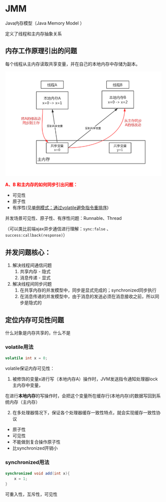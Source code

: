 # JMM

Java内存模型（Java Memory Model ）

定义了线程和主内存抽象关系

## 内存工作原理引出的问题

每个线程从主内存读取共享变量，并在自己的本地内存中存储为副本。

<img src="./jmm.png">

<span style="color:red">**A、B 和主内存的如何同步引出问题：** </span>

- 可见性
- 原子性
- 有序性(见[单例模式：通过volatile避免指令重排序]())

并发场景可见性、原子性、有序性问题：Runnable、Thread

（可以类比前端ajax异步通信进行理解：```sync:false``` 、```success:callback(response)```）

## 并发问题核心：

1. 解决线程间通信问题
   1. 共享内存 - 隐式
   2. 消息传递 - 显式
2. 解决线程间同步问题
   1. 在共享内存的并发模型中，同步是显式完成的；synchronized同步执行
   2. 在消息传递的并发模型中，由于消息的发送必须在消息接收之前，所以同步是隐式的



## 定位内存可见性问题

什么对象是内存共享的，什么不是

### volatile用法

```java
volatile int x = 0;
```

volatile保证内存可见性：

1. 被修饰的变量x进行写（本地内存A）操作时，JVM发送指令通知处理器lock主内存中变量，

在进行**本地内存**的写操作时，会把这个变量所在缓存行(本地内存)的数据写回到系统内存（主内存）

2. 在多处理器情况下，保证各个处理器缓存一致性特点，就会实现缓存一致性协议

- 原子性
- 可见性
- 不能做到复合操作原子性
- 比synchronized开销小

### synchronized用法

```java
synchronized void add(int x){
    x = 1;
}
```

可重入性，互斥性，可见性

















































